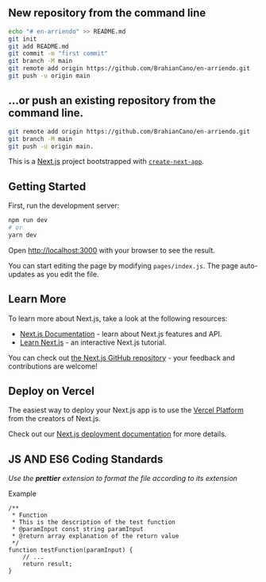 ## New repository from the command line 
```bash
echo "# en-arriendo" >> README.md
git init
git add README.md
git commit -m "first commit"
git branch -M main
git remote add origin https://github.com/BrahianCano/en-arriendo.git
git push -u origin main
```


## …or push an existing repository from the command line.

```bash
git remote add origin https://github.com/BrahianCano/en-arriendo.git
git branch -M main
git push -u origin main.
```

This is a [Next.js](https://nextjs.org/) project bootstrapped with [`create-next-app`](https://github.com/vercel/next.js/tree/canary/packages/create-next-app).

## Getting Started

First, run the development server:

```bash
npm run dev
# or
yarn dev
```

Open [http://localhost:3000](http://localhost:3000) with your browser to see the result.

You can start editing the page by modifying `pages/index.js`. The page auto-updates as you edit the file.

## Learn More

To learn more about Next.js, take a look at the following resources:

- [Next.js Documentation](https://nextjs.org/docs) - learn about Next.js features and API.
- [Learn Next.js](https://nextjs.org/learn) - an interactive Next.js tutorial.

You can check out [the Next.js GitHub repository](https://github.com/vercel/next.js/) - your feedback and contributions are welcome!

## Deploy on Vercel

The easiest way to deploy your Next.js app is to use the [Vercel Platform](https://vercel.com/import?utm_medium=default-template&filter=next.js&utm_source=create-next-app&utm_campaign=create-next-app-readme) from the creators of Next.js.

Check out our [Next.js deployment documentation](https://nextjs.org/docs/deployment) for more details.


## JS AND ES6 Coding Standards

_Use the **prettier** extension to format the file according to its extension_

Example

```
/**
 * Function 
 * This is the description of the test function
 * @paramInput const string paramInput
 * @return array explanation of the return value  
 */
function testFunction(paramInput) {
    // ...
    return result;
}
```
